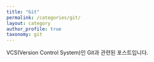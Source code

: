 ```yaml
---
title: "Git"
permalink: /categories/git/
layout: category
author_profile: true
taxonomy: git
---
```


VCS(Version Control System)인 Git과 관련된 포스트입니다.